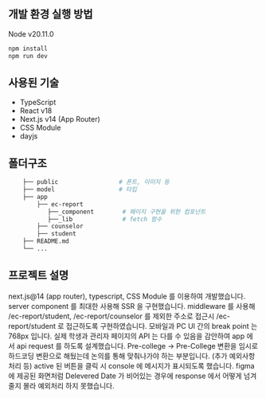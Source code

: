 ## 개발 환경 실행 방법
Node v20.11.0
```sh
npm install
npm run dev
```

## 사용된 기술
* TypeScript
* React v18
* Next.js v14 (App Router)
* CSS Module
* dayjs

## 폴더구조
```bash
    ├── public                 # 폰트, 이미지 등 
    ├── model                  # 타입
    ├── app                     
        ├── ec-report
           ├──_component        # 페이지 구현을 위한 컴포넌트
           ├──_lib              # fetch 함수    
        ├── counselor           
        ├── student             
    ├── README.md               
    └── ...
```

## 프로젝트 설명
next.js@14 (app router), typescript, CSS Module 를 이용하여 개발했습니다.
server component 를 최대한 사용해 SSR 을 구현했습니다.
middleware 를 사용해 /ec-report/student, /ec-report/counselor 를 제외한 주소로 접근시 /ec-report/student 로 접근하도록 구현하였습니다.
모바일과 PC UI 간의 break point 는 768px 입니다.
실제 학생과 관리자 페이지의 API 는 다를 수 있음을 감안하여 app 에서 api request 를 하도록 설계했습니다.
Pre-college -> Pre-College 변환을 임시로 하드코딩 변환으로 해뒀는데 논의를 통해 맞춰나가야 하는 부분입니다. (추가 예외사항 처리 등)
active 된 버튼을 클릭 시 console 에 메시지가 표시되도록 했습니다.
figma 에 제공된 화면처럼 Delevered Date 가 비어있는 경우에 response 에서 어떻게 넘겨줄지 몰라 예외처리 하지 못했습니다.




